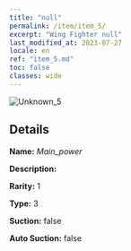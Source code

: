 ```yaml
---
title: "null"
permalink: /item/item_5/
excerpt: "Wing Fighter null"
last_modified_at: 2023-07-27
locale: en
ref: "item_5.md"
toc: false
classes: wide
---
```



 ![Unknown_5](/images/item/Main_power_p.png)



## Details

 **Name:** *Main_power* 

 **Description:** 

 **Rarity:** 1 

 **Type:** 3 

 **Suction:** false 

 **Auto Suction:** false 


